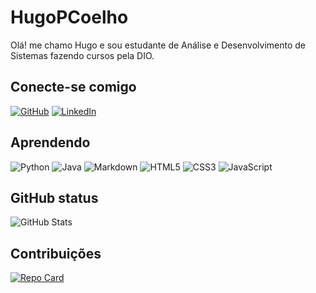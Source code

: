 # HugoPCoelho
Olá! me chamo Hugo e sou estudante de Análise e Desenvolvimento de Sistemas fazendo cursos pela DIO.

## Conecte-se comigo
[![GitHub](https://img.shields.io/badge/GitHub-20b2aa?style=for-the-badge&logo=github)](https://github.com/HugoPCoelho)
[![LinkedIn](https://img.shields.io/badge/LinkedIn-20b2aa?style=for-the-badge&logo=linkedin)](https://www.linkedin.com/in/hugopcoelho/)

## Aprendendo
![Python](https://img.shields.io/badge/Python-20b2aa?style=for-the-badge&logo=python)
![Java](https://img.shields.io/badge/Java-20b2aa?style=for-the-badge&logo=java)
![Markdown](https://img.shields.io/badge/Markdown-20b2aa?style=for-the-badge&logo=markdown)
![HTML5](https://img.shields.io/badge/HTML5-20b2aa?style=for-the-badge&logo=html5)
![CSS3](https://img.shields.io/badge/CSS3-20b2aa?style=for-the-badge&logo=css3&logoColor=264CE4)
![JavaScript](https://img.shields.io/badge/JavaScript-20b2aa?style=for-the-badge&logo=javascript)

## GitHub status
![GitHub Stats](https://github-readme-stats.vercel.app/api?username=HugoPCoelho&theme=transparent&bg_color=20b2aa&border_color=000&show_icons=true&icon_color=1a3a37&title_color=aa2840&text_color=FFF)

## Contribuições
[![Repo Card](https://github-readme-stats.vercel.app/api/pin/?username=HugoPCoelho&repo=dio-lab-open-source&bg_color=20b2aa&border_color=000C&show_icons=true&icon_color=1a3a37&title_color=aa2840&text_color=FFF)](https://github.com/HugoPCoelho/dio-lab-open-source)